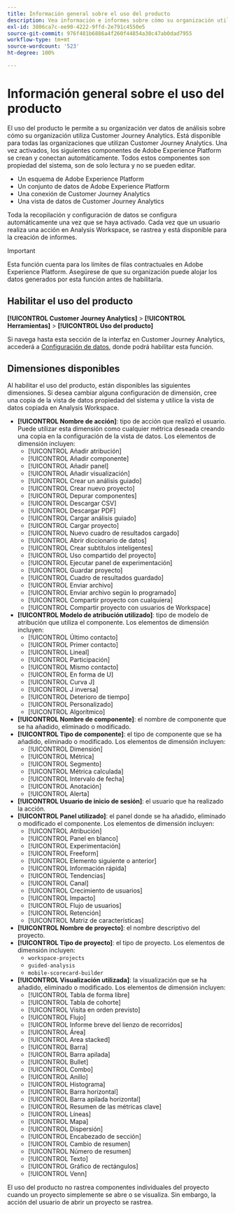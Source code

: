 ```yaml
---
title: Información general sobre el uso del producto
description: Vea información e informes sobre cómo su organización utiliza Customer Journey Analytics.
exl-id: 3806ca7c-ee90-4222-9ffd-2e791c4550e5
source-git-commit: 976f481b6886a4f260f44854a30c47ab0dad7955
workflow-type: tm+mt
source-wordcount: '523'
ht-degree: 100%

---
```


# Información general sobre el uso del producto

El uso del producto le permite a su organización ver datos de análisis sobre cómo su organización utiliza Customer Journey Analytics. Está disponible para todas las organizaciones que utilizan Customer Journey Analytics. Una vez activados, los siguientes componentes de Adobe Experience Platform se crean y conectan automáticamente. Todos estos componentes son propiedad del sistema, son de solo lectura y no se pueden editar.

* Un esquema de Adobe Experience Platform
* Un conjunto de datos de Adobe Experience Platform
* Una conexión de Customer Journey Analytics
* Una vista de datos de Customer Journey Analytics

Toda la recopilación y configuración de datos se configura automáticamente una vez que se haya activado. Cada vez que un usuario realiza una acción en Analysis Workspace, se rastrea y está disponible para la creación de informes.

>[!IMPORTANT]
>
>Esta función cuenta para los límites de filas contractuales en Adobe Experience Platform. Asegúrese de que su organización puede alojar los datos generados por esta función antes de habilitarla.

## Habilitar el uso del producto

**[!UICONTROL Customer Journey Analytics]** > **[!UICONTROL Herramientas]** > **[!UICONTROL Uso del producto]**

Si navega hasta esta sección de la interfaz en Customer Journey Analytics, accederá a [Configuración de datos](data-settings.md), donde podrá habilitar esta función.

## Dimensiones disponibles

Al habilitar el uso del producto, están disponibles las siguientes dimensiones. Si desea cambiar alguna configuración de dimensión, cree una copia de la vista de datos propiedad del sistema y utilice la vista de datos copiada en Analysis Workspace.

* **[!UICONTROL Nombre de acción]**: tipo de acción que realizó el usuario. Puede utilizar esta dimensión como cualquier métrica deseada creando una copia en la configuración de la vista de datos. Los elementos de dimensión incluyen:
   * [!UICONTROL Añadir atribución]
   * [!UICONTROL Añadir componente]
   * [!UICONTROL Añadir panel]
   * [!UICONTROL Añadir visualización]
   * [!UICONTROL Crear un análisis guiado]
   * [!UICONTROL Crear nuevo proyecto]
   * [!UICONTROL Depurar componentes]
   * [!UICONTROL Descargar CSV]
   * [!UICONTROL Descargar PDF]
   * [!UICONTROL Cargar análisis guiado]
   * [!UICONTROL Cargar proyecto]
   * [!UICONTROL Nuevo cuadro de resultados cargado]
   * [!UICONTROL Abrir diccionario de datos]
   * [!UICONTROL Crear subtítulos inteligentes]
   * [!UICONTROL Uso compartido del proyecto]
   * [!UICONTROL Ejecutar panel de experimentación]
   * [!UICONTROL Guardar proyecto]
   * [!UICONTROL Cuadro de resultados guardado]
   * [!UICONTROL Enviar archivo]
   * [!UICONTROL Enviar archivo según lo programado]
   * [!UICONTROL Compartir proyecto con cualquiera]
   * [!UICONTROL Compartir proyecto con usuarios de Workspace]
* **[!UICONTROL Modelo de atribución utilizado]**: tipo de modelo de atribución que utiliza el componente. Los elementos de dimensión incluyen:
   * [!UICONTROL Último contacto]
   * [!UICONTROL Primer contacto]
   * [!UICONTROL Lineal]
   * [!UICONTROL Participación]
   * [!UICONTROL Mismo contacto]
   * [!UICONTROL En forma de U]
   * [!UICONTROL Curva J]
   * [!UICONTROL J inversa]
   * [!UICONTROL Deterioro de tiempo]
   * [!UICONTROL Personalizado]
   * [!UICONTROL Algorítmico]
* **[!UICONTROL Nombre de componente]**: el nombre de componente que se ha añadido, eliminado o modificado.
* **[!UICONTROL Tipo de componente]**: el tipo de componente que se ha añadido, eliminado o modificado. Los elementos de dimensión incluyen:
   * [!UICONTROL Dimensión]
   * [!UICONTROL Métrica]
   * [!UICONTROL Segmento]
   * [!UICONTROL Métrica calculada]
   * [!UICONTROL Intervalo de fecha]
   * [!UICONTROL Anotación]
   * [!UICONTROL Alerta]
* **[!UICONTROL Usuario de inicio de sesión]**: el usuario que ha realizado la acción.
* **[!UICONTROL Panel utilizado]**: el panel donde se ha añadido, eliminado o modificado el componente. Los elementos de dimensión incluyen:
   * [!UICONTROL Atribución]
   * [!UICONTROL Panel en blanco]
   * [!UICONTROL Experimentación]
   * [!UICONTROL Freeform]
   * [!UICONTROL Elemento siguiente o anterior]
   * [!UICONTROL Información rápida]
   * [!UICONTROL Tendencias]
   * [!UICONTROL Canal]
   * [!UICONTROL Crecimiento de usuarios]
   * [!UICONTROL Impacto]
   * [!UICONTROL Flujo de usuarios]
   * [!UICONTROL Retención]
   * [!UICONTROL Matriz de características]
* **[!UICONTROL Nombre de proyecto]**: el nombre descriptivo del proyecto.
* **[!UICONTROL Tipo de proyecto]**: el tipo de proyecto. Los elementos de dimensión incluyen:
   * `workspace-projects`
   * `guided-analysis`
   * `mobile-scorecard-builder`
* **[!UICONTROL Visualización utilizada]**: la visualización que se ha añadido, eliminado o modificado. Los elementos de dimensión incluyen:
   * [!UICONTROL Tabla de forma libre]
   * [!UICONTROL Tabla de cohorte]
   * [!UICONTROL Visita en orden previsto]
   * [!UICONTROL Flujo]
   * [!UICONTROL Informe breve del lienzo de recorridos]
   * [!UICONTROL Área]
   * [!UICONTROL Area stacked]
   * [!UICONTROL Barra]
   * [!UICONTROL Barra apilada]
   * [!UICONTROL Bullet]
   * [!UICONTROL Combo]
   * [!UICONTROL Anillo]
   * [!UICONTROL Histograma]
   * [!UICONTROL Barra horizontal]
   * [!UICONTROL Barra apilada horizontal]
   * [!UICONTROL Resumen de las métricas clave]
   * [!UICONTROL Líneas]
   * [!UICONTROL Mapa]
   * [!UICONTROL Dispersión]
   * [!UICONTROL Encabezado de sección]
   * [!UICONTROL Cambio de resumen]
   * [!UICONTROL Número de resumen]
   * [!UICONTROL Texto]
   * [!UICONTROL Gráfico de rectángulos]
   * [!UICONTROL Venn]

El uso del producto no rastrea componentes individuales del proyecto cuando un proyecto simplemente se abre o se visualiza. Sin embargo, la acción del usuario de abrir un proyecto se rastrea.
